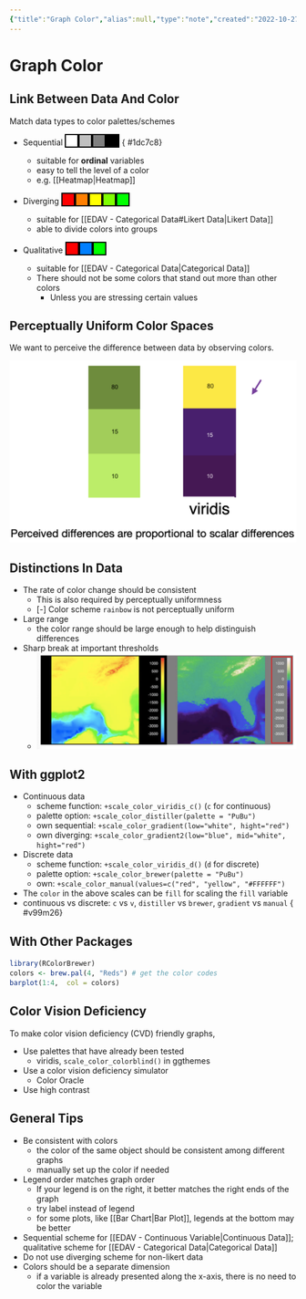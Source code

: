 ```yaml
---
{"title":"Graph Color","alias":null,"type":"note","created":"2022-10-27T16:25:37","modified":"2022-12-11T23:46:22","dg-publish":true,"sup":[{}],"state":"done","permalink":"/graph-color/","dgPassFrontmatter":true,"updated":"2022-12-11T23:46:22"}
---
```



# Graph Color

## Link Between Data And Color

Match data types to color palettes/schemes

- Sequential <svg width="20" height="20" style="vertical-align: -4px; border:2px solid black "><rect width="20" height="20" style="fill:#FFFFFF"/></svg><svg width="20" height="20" style="vertical-align: -4px; border:2px solid black "><rect width="20" height="20" style="fill:#C0C0C0"/></svg><svg width="20" height="20" style="vertical-align: -4px; border:2px solid black "><rect width="20" height="20" style="fill:#808080"/></svg><svg width="20" height="20" style="vertical-align: -4px; border:2px solid black "><rect width="20" height="20" style="fill:#000000"/></svg>
{ #1dc7c8}

    - suitable for **ordinal** variables
    - easy to tell the level of a color
    - e.g. [[Heatmap\|Heatmap]]
- Diverging <svg width="20" height="20" style="vertical-align: -4px; border:2px solid black "><rect width="20" height="20" style="fill:#FF0000"/></svg><svg width="20" height="20" style="vertical-align: -4px; border:2px solid black "><rect width="20" height="20" style="fill:#FF7F00"/></svg><svg width="20" height="20" style="vertical-align: -4px; border:2px solid black "><rect width="20" height="20" style="fill:#FFFF00"/></svg><svg width="20" height="20" style="vertical-align: -4px; border:2px solid black "><rect width="20" height="20" style="fill:#7FFF00"/></svg><svg width="20" height="20" style="vertical-align: -4px; border:2px solid black "><rect width="20" height="20" style="fill:#00FF00"/></svg>
    - suitable for [[EDAV - Categorical Data#Likert Data\|Likert Data]]
    - able to divide colors into groups
- Qualitative <svg width="20" height="20" style="vertical-align: -4px; border:2px solid black "><rect width="20" height="20" style="fill:#FF0000"/></svg><svg width="20" height="20" style="vertical-align: -4px; border:2px solid black "><rect width="20" height="20" style="fill:#007FFF"/></svg><svg width="20" height="20" style="vertical-align: -4px; border:2px solid black "><rect width="20" height="20" style="fill:#00FF00"/></svg>
    - suitable for [[EDAV - Categorical Data\|Categorical Data]]
    - There should not be some colors that stand out more than other colors
        - Unless you are stressing certain values

## Perceptually Uniform Color Spaces

We want to perceive the difference between data by observing colors.

![](https://raw.githubusercontent.com/zcysxy/Figurebed/master/img/20221027165208.png)

## Distinctions In Data

- The rate of color change should be consistent
    - This is also required by perceptually uniformness
    - [-] Color scheme `rainbow` is not perceptually uniform
- Large range
    - the color range should be large enough to help distinguish differences
- Sharp break at important thresholds
    - <span class="alt-check alt-check-ex">![](https://raw.githubusercontent.com/zcysxy/Figurebed/master/img/20221027170006.png)</span>

## With ggplot2

- Continuous data
    - scheme function: `+scale_color_viridis_c()` (`c` for continuous)
    - palette option: `+scale_color_distiller(palette = "PuBu")`
    - own sequential: `+scale_color_gradient(low="white", hight="red")`
    - own diverging: `+scale_color_gradient2(low="blue", mid="white", hight="red")`
- Discrete data
    - scheme function: `+scale_color_viridis_d()` (`d` for discrete)
    - palette option: `+scale_color_brewer(palette = "PuBu")`
    - own: `+scale_color_manual(values=c("red", "yellow", "#FFFFFF")`
- <span class="alt-check alt-check-rmk">The `color` in the above scales can be `fill` for scaling the `fill` variable</span>
- <span class="alt-check alt-check-rmk">continuous vs discrete: `c` vs `v`, `distiller` vs `brewer`, `gradient` vs `manual`
{ #v99m26}
</span>

## With Other Packages

```r
library(RColorBrewer)
colors <- brew.pal(4, "Reds") # get the color codes
barplot(1:4,  col = colors)
```

## Color Vision Deficiency

To make color vision deficiency (CVD) friendly graphs,

- Use palettes that have already been tested
    - <span class="alt-check alt-check-ex">viridis, `scale_color_colorblind()` in ggthemes</span>
- Use a color vision deficiency simulator
    - <span class="alt-check alt-check-ex">Color Oracle</span>
- Use high contrast

## General Tips

- Be consistent with colors
    - the color of the same object should be consistent among different graphs
    - manually set up the color if needed
- Legend order matches graph order
    - If your legend is on the right, it better matches the right ends of the graph
    - try label instead of legend
    - for some plots, like [[Bar Chart\|Bar Plot]], legends at the bottom may be better
- Sequential scheme for [[EDAV - Continuous Variable\|Continuous Data]]; qualitative scheme for [[EDAV - Categorical Data\|Categorical Data]]
- Do not use diverging scheme for non-likert data
- Colors should be a separate dimension
    - if a variable is already presented along the x-axis, there is no need to color the variable
